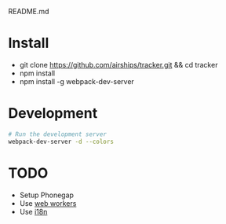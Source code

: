 README.md

# Install

* git clone https://github.com/airships/tracker.git && cd tracker
* npm install
* npm install -g webpack-dev-server


# Development

```bash
# Run the development server
webpack-dev-server -d --colors
```

# TODO

* Setup Phonegap
* Use [web workers](https://github.com/webpack/webpack/tree/master/examples/web-worker)
* Use [i18n](https://github.com/webpack/webpack/tree/master/examples/i18n)


